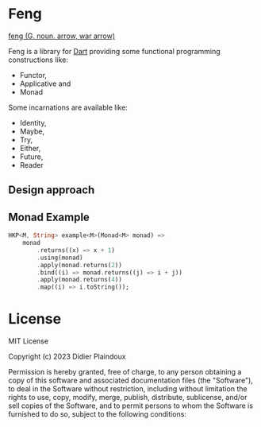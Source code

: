 # Feng

[feng (G. noun. arrow, war arrow)](https://www.elfdict.com/w/arrow%2C_war_arrow?include_old=1)

Feng is a library for [Dart](https://dart.dev) providing some functional programming constructions like:

- Functor,
- Applicative and
- Monad

Some incarnations are available like:

- Identity,
- Maybe,
- Try,
- Either, 
- Future,
- Reader

## Design approach



## Monad Example

```dart
HKP<M, String> example<M>(Monad<M> monad) =>
    monad
        .returns((x) => x + 1)
        .using(monad)
        .apply(monad.returns(2))
        .bind((i) => monad.returns((j) => i + j))
        .apply(monad.returns(4))
        .map((i) => i.toString());
```

# License

MIT License

Copyright (c) 2023 Didier Plaindoux

Permission is hereby granted, free of charge, to any person obtaining a copy of this software and associated
documentation files (the "Software"), to deal in the Software without restriction, including without limitation the
rights to use, copy, modify, merge, publish, distribute, sublicense, and/or sell copies of the Software, and to permit
persons to whom the Software is furnished to do so, subject to the following conditions:
